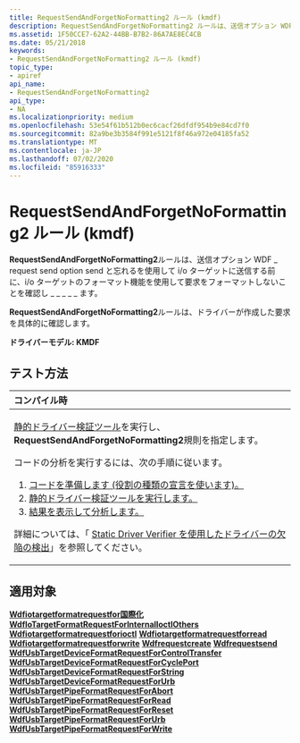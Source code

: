 ```yaml
---
title: RequestSendAndForgetNoFormatting2 ルール (kmdf)
description: RequestSendAndForgetNoFormatting2 ルールは、送信オプション WDF \_ request send option send と忘れるを使用して i/o ターゲットに送信する前に、i/o ターゲットのフォーマット機能を使用して要求をフォーマットしないことを確認し \_ \_ \_ \_ \_ ます。
ms.assetid: 1F50CCE7-62A2-44BB-B7B2-86A7AE8EC4CB
ms.date: 05/21/2018
keywords:
- RequestSendAndForgetNoFormatting2 ルール (kmdf)
topic_type:
- apiref
api_name:
- RequestSendAndForgetNoFormatting2
api_type:
- NA
ms.localizationpriority: medium
ms.openlocfilehash: 53e54f61b512b0ec6cacf26dfdf954b9e84cd7f0
ms.sourcegitcommit: 82a9be3b3584f991e5121f8f46a972e04185fa52
ms.translationtype: MT
ms.contentlocale: ja-JP
ms.lasthandoff: 07/02/2020
ms.locfileid: "85916333"
---
```

# <a name="requestsendandforgetnoformatting2-rule-kmdf"></a>RequestSendAndForgetNoFormatting2 ルール (kmdf)


**RequestSendAndForgetNoFormatting2**ルールは、送信オプション WDF \_ request send option send と忘れるを使用して i/o ターゲットに送信する前に、i/o ターゲットのフォーマット機能を使用して要求をフォーマットしないことを確認し \_ \_ \_ \_ \_ ます。

**RequestSendAndForgetNoFormatting2**ルールは、ドライバーが作成した要求を具体的に確認します。

**ドライバーモデル: KMDF**

<a name="how-to-test"></a>テスト方法
-----------

<table>
<colgroup>
<col width="100%" />
</colgroup>
<thead>
<tr class="header">
<th align="left">コンパイル時</th>
</tr>
</thead>
<tbody>
<tr class="odd">
<td align="left"><p><a href="https://docs.microsoft.com/windows-hardware/drivers/devtest/static-driver-verifier" data-raw-source="[Static Driver Verifier](https://docs.microsoft.com/windows-hardware/drivers/devtest/static-driver-verifier)">静的ドライバー検証ツール</a>を実行し、 <strong>RequestSendAndForgetNoFormatting2</strong>規則を指定します。</p>
コードの分析を実行するには、次の手順に従います。
<ol>
<li><a href="https://docs.microsoft.com/windows-hardware/drivers/devtest/using-static-driver-verifier-to-find-defects-in-drivers#preparing-your-source-code" data-raw-source="[Prepare your code (use role type declarations).](https://docs.microsoft.com/windows-hardware/drivers/devtest/using-static-driver-verifier-to-find-defects-in-drivers#preparing-your-source-code)">コードを準備します (役割の種類の宣言を使います)。</a></li>
<li><a href="https://docs.microsoft.com/windows-hardware/drivers/devtest/using-static-driver-verifier-to-find-defects-in-drivers#running-static-driver-verifier" data-raw-source="[Run Static Driver Verifier.](https://docs.microsoft.com/windows-hardware/drivers/devtest/using-static-driver-verifier-to-find-defects-in-drivers#running-static-driver-verifier)">静的ドライバー検証ツールを実行します。</a></li>
<li><a href="https://docs.microsoft.com/windows-hardware/drivers/devtest/using-static-driver-verifier-to-find-defects-in-drivers#viewing-and-analyzing-the-results" data-raw-source="[View and analyze the results.](https://docs.microsoft.com/windows-hardware/drivers/devtest/using-static-driver-verifier-to-find-defects-in-drivers#viewing-and-analyzing-the-results)">結果を表示して分析します。</a></li>
</ol>
<p>詳細については、「 <a href="https://docs.microsoft.com/windows-hardware/drivers/devtest/using-static-driver-verifier-to-find-defects-in-drivers" data-raw-source="[Using Static Driver Verifier to Find Defects in Drivers](https://docs.microsoft.com/windows-hardware/drivers/devtest/using-static-driver-verifier-to-find-defects-in-drivers)">Static Driver Verifier を使用したドライバーの欠陥の検出</a>」を参照してください。</p></td>
</tr>
</tbody>
</table>

<a name="applies-to"></a>適用対象
----------

[**Wdfiotargetformatrequestfor国際化**](https://docs.microsoft.com/windows-hardware/drivers/ddi/wdfiotarget/nf-wdfiotarget-wdfiotargetformatrequestforinternalioctl) 
[**WdfIoTargetFormatRequestForInternalIoctlOthers**](https://docs.microsoft.com/windows-hardware/drivers/ddi/wdfiotarget/nf-wdfiotarget-wdfiotargetformatrequestforinternalioctlothers) 
[**Wdfiotargetformatrequestforioctl**](https://docs.microsoft.com/windows-hardware/drivers/ddi/wdfiotarget/nf-wdfiotarget-wdfiotargetformatrequestforioctl) 
[**Wdfiotargetformatrequestforread**](https://docs.microsoft.com/windows-hardware/drivers/ddi/wdfiotarget/nf-wdfiotarget-wdfiotargetformatrequestforread) 
[**Wdfiotargetformatrequestforwrite**](https://docs.microsoft.com/windows-hardware/drivers/ddi/wdfiotarget/nf-wdfiotarget-wdfiotargetformatrequestforwrite) 
[**Wdfrequestcreate**](https://docs.microsoft.com/windows-hardware/drivers/ddi/wdfrequest/nf-wdfrequest-wdfrequestcreate) 
[**Wdfrequestsend**](https://docs.microsoft.com/windows-hardware/drivers/ddi/wdfrequest/nf-wdfrequest-wdfrequestsend) 
[**WdfUsbTargetDeviceFormatRequestForControlTransfer**](https://docs.microsoft.com/windows-hardware/drivers/ddi/wdfusb/nf-wdfusb-wdfusbtargetdeviceformatrequestforcontroltransfer) 
[**WdfUsbTargetDeviceFormatRequestForCyclePort**](https://docs.microsoft.com/windows-hardware/drivers/ddi/wdfusb/nf-wdfusb-wdfusbtargetdeviceformatrequestforcycleport) 
[**WdfUsbTargetDeviceFormatRequestForString**](https://docs.microsoft.com/windows-hardware/drivers/ddi/wdfusb/nf-wdfusb-wdfusbtargetdeviceformatrequestforstring) 
[**WdfUsbTargetDeviceFormatRequestForUrb**](https://docs.microsoft.com/windows-hardware/drivers/ddi/wdfusb/nf-wdfusb-wdfusbtargetdeviceformatrequestforurb) 
[**WdfUsbTargetPipeFormatRequestForAbort**](https://docs.microsoft.com/windows-hardware/drivers/ddi/wdfusb/nf-wdfusb-wdfusbtargetpipeformatrequestforabort) 
[**WdfUsbTargetPipeFormatRequestForRead**](https://docs.microsoft.com/windows-hardware/drivers/ddi/wdfusb/nf-wdfusb-wdfusbtargetpipeformatrequestforread) 
[**WdfUsbTargetPipeFormatRequestForReset**](https://docs.microsoft.com/windows-hardware/drivers/ddi/wdfusb/nf-wdfusb-wdfusbtargetpipeformatrequestforreset) 
[**WdfUsbTargetPipeFormatRequestForUrb**](https://docs.microsoft.com/windows-hardware/drivers/ddi/wdfusb/nf-wdfusb-wdfusbtargetpipeformatrequestforurb) 
[**WdfUsbTargetPipeFormatRequestForWrite**](https://docs.microsoft.com/windows-hardware/drivers/ddi/wdfusb/nf-wdfusb-wdfusbtargetpipeformatrequestforwrite)
 

 





